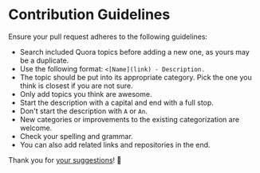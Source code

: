 # Contribution Guidelines
Ensure your pull request adheres to the following guidelines:
- Search included Quora topics before adding a new one, as yours may be a duplicate.
- Use the following format: `<[Name](link) - Description.`
- The topic should be put into its appropriate category. Pick the one you think is closest if you are not sure.
- Only add topics you think are awesome.
- Start the description with a capital and end with a full stop.
- Don't start the description with `A` or `An`.
- New categories or improvements to the existing categorization are welcome.
- Check your spelling and grammar.
- You can also add related links and repositories in the end.

Thank you for [your suggestions](../../edit/master/README.md)! 💜